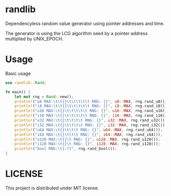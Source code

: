 # randlib

Dependencyless random value generator using pointer addresses and time.

The generator is using the LCG algorithm seed by a pointer address multiplied by
UNIX_EPOCH.

# Usage

Basic usage

```rust
use randlib::Rand;

fn main() {
    let mut rng = Rand::new();
	println!("u8 MAX:\t\t{}\t\t\t\t\t RNG: {}", u8::MAX, rng.rand_u8());
	println!("i8 MAX:\t\t{}\t\t\t\t\t RNG: {}", i8::MAX, rng.rand_i8());
	println!("u16 MAX:\t{}\t\t\t\t\t RNG: {}", u16::MAX, rng.rand_u16());
	println!("i16 MAX:\t{}\t\t\t\t\t RNG: {}", i16::MAX, rng.rand_i16());
	println!("u32 MAX:\t{}\t\t\t\t RNG: {}", u32::MAX, rng.rand_u32());
	println!("i32 MAX:\t{}\t\t\t\t RNG: {}", i32::MAX, rng.rand_i32());
	println!("u64 MAX:\t{}\t\t\t RNG: {}", u64::MAX, rng.rand_u64());
	println!("i64 MAX:\t{}\t\t\t RNG: {}", i64::MAX, rng.rand_i64());
	println!("u128 MAX:\t{}\t RNG: {}", u128::MAX, rng.rand_u128());
	println!("i128 MAX:\t{}\t RNG: {}", i128::MAX, rng.rand_i128());
	println!("bool RNG:\t{:?}", rng.rand_bool());
}
```

# LICENSE

This project is distributed under MIT license.
